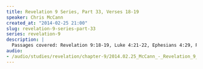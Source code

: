```yaml
--- 
title: Revelation 9 Series, Part 33, Verses 18-19
speaker: Chris McCann
created_at: "2014-02-25 21:00"
slug: revelation-9-series-part-33
series: revelation-9
description: |
  Passages covered: Revelation 9:18-19, Luke 4:21-22, Ephesians 4:29, Revelation 1:16, Revelation 11:3-6, Matthew 8:9, Mark 1:22,27.
audio: 
- /audio/studies/revelation/chapter-9/2014.02.25_McCann_-_Revelation_9_Series_Part_33.yaml
---
```

